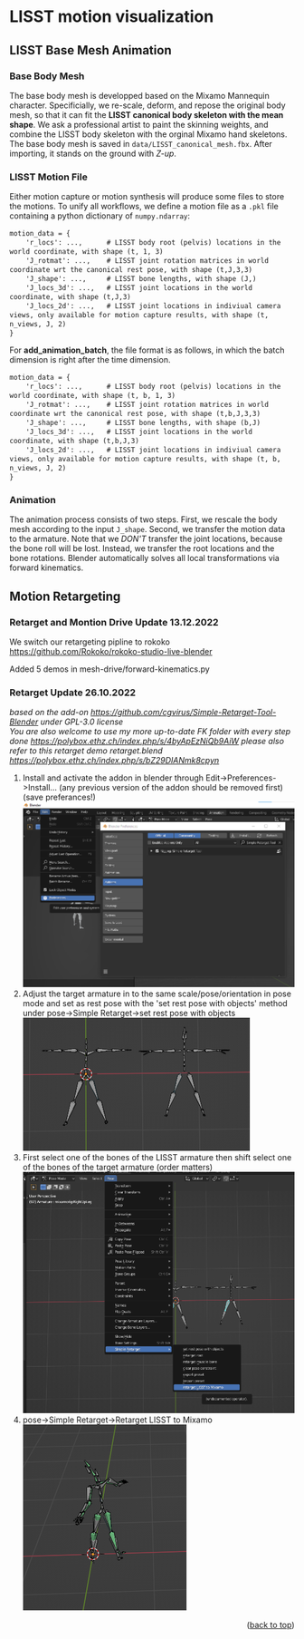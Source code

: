 # LISST motion visualization


## LISST Base Mesh Animation

### Base Body Mesh
The base body mesh is developped based on the Mixamo Mannequin character.
Specificially, we re-scale, deform, and repose the original body mesh, so that it can fit the **LISST canonical body skeleton with the mean shape**. We ask a professional artist to paint the skinning weights, and combine the LISST body skeleton with the orginal Mixamo hand skeletons. 
The base body mesh is saved in `data/LISST_canonical_mesh.fbx`. After importing, it stands on the ground with *Z-up*. 

### LISST Motion File
Either motion capture or motion synthesis will produce some files to store the motions. To unify all workflows, we define a motion file as a `.pkl` file containing a python dictionary of `numpy.ndarray`:
```
motion_data = {
    'r_locs': ...,      # LISST body root (pelvis) locations in the world coordinate, with shape (t, 1, 3)
    'J_rotmat': ...,    # LISST joint rotation matrices in world coordinate wrt the canonical rest pose, with shape (t,J,3,3)
    'J_shape': ...,     # LISST bone lengths, with shape (J,)
    'J_locs_3d': ...,   # LISST joint locations in the world coordinate, with shape (t,J,3)
    'J_locs_2d': ...,   # LISST joint locations in indiviual camera views, only available for motion capture results, with shape (t, n_views, J, 2)
}
```

For **add_animation_batch**, the file format is as follows, in which the batch dimension is right after the time dimension.
```
motion_data = {
    'r_locs': ...,      # LISST body root (pelvis) locations in the world coordinate, with shape (t, b, 1, 3)
    'J_rotmat': ...,    # LISST joint rotation matrices in world coordinate wrt the canonical rest pose, with shape (t,b,J,3,3)
    'J_shape': ...,     # LISST bone lengths, with shape (b,J)
    'J_locs_3d': ...,   # LISST joint locations in the world coordinate, with shape (t,b,J,3)
    'J_locs_2d': ...,   # LISST joint locations in indiviual camera views, only available for motion capture results, with shape (t, b, n_views, J, 2)
}
```



### Animation

The animation process consists of two steps. First, we rescale the body mesh according to the input `J_shape`. Second, we transfer the motion data to the armature. Note that we *DON'T* transfer the joint locations, because the bone roll will be lost. Instead, we transfer the root locations and the bone rotations. Blender automatically solves all local transformations via forward kinematics.



## Motion Retargeting

### Retarget and Montion Drive Update 13.12.2022
We switch our retargeting pipline to rokoko https://github.com/Rokoko/rokoko-studio-live-blender

Added 5 demos in mesh-drive/forward-kinematics.py

### Retarget Update 26.10.2022

_based on the add-on https://github.com/cgvirus/Simple-Retarget-Tool-Blender under GPL-3.0 license<br /> You are also welcome to use my more up-to-date FK folder with every step done https://polybox.ethz.ch/index.php/s/4byApEzNiQb9AiW
please also refer to this retarget demo retarget.blend https://polybox.ethz.ch/index.php/s/bZ29DIANmk8cpyn_


1. Install and activate the addon in blender through Edit->Preferences->Install... (any previous version of the addon should be removed first) (save preferances!)<br />
![alt text](/images/Install_Add_On.png)
2. Adjust the target armature in to the same scale/pose/orientation in pose mode and set as rest pose with the 'set rest pose with objects' method under pose->Simple Retarget->set rest pose with objects<br />
![alt text](/images/Posing.png)
3. First select one of the bones of the LISST armature then shift select one of the bones of the target armature (order matters)<br />
![alt text](/images/Retarget.png)
4. pose->Simple Retarget->Retarget LISST to Mixamo<br />
![alt text](/images/done.png)

<p align="right">(<a href="#readme-top">back to top</a>)</p>
